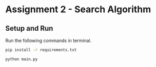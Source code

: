 # Assignment 2 - Search Algorithm

## Setup and Run
Run the following commands in terminal.

```bash
pip install -r requirements.txt

python main.py
```